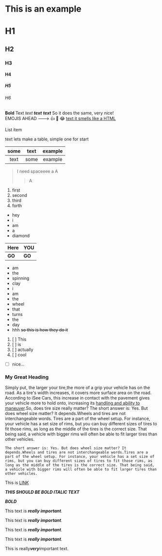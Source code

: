 ﻿
# This is an example
# H1
## H2
### H3
#### H4
##### H5
###### H6
**Bold** Text 
_text_
**_text_**
***text*** So it does the same, very nice!  
EMOJIS AHEAD ---> :thumbsup: :cucumber: :joy:
<ins>text<ins> it smells like a HTML </ins>  

List item

 text
 lets make a table, simple one for start
	
|some|text|example|
|:--:|:--:|:--:|
|text|some|example|

	
>I need spaceeee
>a
>A
>>A
	
1. first
2. second 
3. third
4. forth

- hey
- i 
- am 
- a 
- diamond

|Here|YOU|
|---|---|
|**GO**|**GO**|
- am 
- the 
- spinning 
- clay
- i 
- am 
- the 
- wheel
- that 
- turns 
- the 
- day
- hhh 
~~so this is how they do it~~

1. [ ] This
2. [ ] is
3. [ ] actually
4. [ ] cool
 - [ ] nice...


### My Great Heading

Simply put, the larger your tire,the more of a grip your vehicle has on the road. As a tire's width increases, it covers more surface area on the road. According to iSee Cars, this increase in contact with the pavement gives your vehicle more to hold onto, increasing its  [handling and ability to maneuver](https://www.iseecars.com/articles/does-tire-size-really-matter).So, does tire size really matter? The short answer is: Yes. But does wheel size matter? It depends.Wheels and tires are not interchangeable words. Tires are a part of the wheel setup. For instance, your vehicle has a set size of rims, but you can buy different sizes of tires to fit those rims, as long as the middle of the tires is the correct size. That being said, a vehicle with bigger rims will often be able to fit larger tires than other vehicles.


```
The short answer is: Yes. But does wheel size matter? It depends.Wheels and tires are not interchangeable words.Tires are a part of the wheel setup. For instance, your vehicle has a set size of rims, but you can buy different sizes of tires to fit those rims, as long as the middle of the tires is the correct size. That being said, a vehicle with bigger rims will often be able to fit larger tires than other vehicles. 
```


This is [LINK](https://www.google.com) 
	
	
	


***THIS SHOULD BE BOLD ITALIC TEXT***
	

***BOLD***
	
This text is ***really important***.
	
This text is ___really important___.
	
This text is __*really important*__.
	
This text is **_really important_**.
	
This is really***very***important text.






